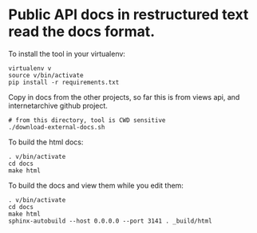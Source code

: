 # Public API docs in restructured text read the docs format.


To install the tool in your virtualenv:

    virtualenv v
    source v/bin/activate
    pip install -r requirements.txt

Copy in docs from the other projects, so far this is from views api, and
internetarchive github project.

    # from this directory, tool is CWD sensitive
    ./download-external-docs.sh

To build the html docs:

    . v/bin/activate
    cd docs
    make html


To build the docs and view them while you edit them:

    . v/bin/activate
    cd docs
    make html
    sphinx-autobuild --host 0.0.0.0 --port 3141 . _build/html
